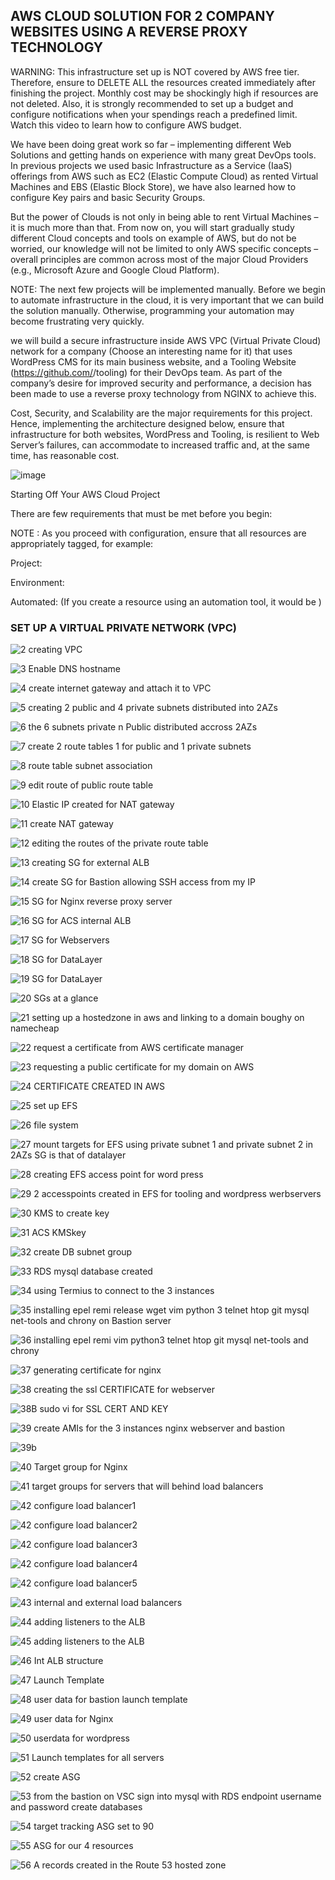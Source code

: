 ## AWS CLOUD SOLUTION FOR 2 COMPANY WEBSITES USING A REVERSE PROXY TECHNOLOGY

WARNING: This infrastructure set up is NOT covered by AWS free tier. Therefore, ensure to DELETE ALL the resources created immediately after finishing the project. Monthly cost may be shockingly high if resources are not deleted. Also, it is strongly recommended to set up a budget and configure notifications when your spendings reach a predefined limit. Watch this video to learn how to configure AWS budget.

We have been doing great work so far – implementing different Web Solutions and getting hands on experience with many great DevOps tools. In previous projects we used basic Infrastructure as a Service (IaaS) offerings from AWS such as EC2 (Elastic Compute Cloud) as rented Virtual Machines and EBS (Elastic Block Store), we have also learned how to configure Key pairs and basic Security Groups.

But the power of Clouds is not only in being able to rent Virtual Machines – it is much more than that. From now on, you will start gradually study different Cloud concepts and tools on example of AWS, but do not be worried, our knowledge will not be limited to only AWS specific concepts – overall principles are common across most of the major Cloud Providers (e.g., Microsoft Azure and Google Cloud Platform).

NOTE: The next few projects will be implemented manually. Before we begin to automate infrastructure in the cloud, it is very important that we can build the solution manually. Otherwise, programming your automation may become frustrating very quickly.

we will build a secure infrastructure inside AWS VPC (Virtual Private Cloud) network for a company (Choose an interesting name for it) that uses WordPress CMS for its main business website, and a Tooling Website (https://github.com/<your-name>/tooling) for their DevOps team. As part of the company’s desire for improved security and performance, a decision has been made to use a reverse proxy technology from NGINX to achieve this.

Cost, Security, and Scalability are the major requirements for this project. Hence, implementing the architecture designed below, ensure that infrastructure for both websites, WordPress and Tooling, is resilient to Web Server’s failures, can accommodate to increased traffic and, at the same time, has reasonable cost.

![image](https://github.com/Sakirat/Project_Based_Learning/assets/110112922/772351da-2f84-499f-ac4b-42609ba45496)

Starting Off Your AWS Cloud Project

There are few requirements that must be met before you begin:

NOTE : As you proceed with configuration, ensure that all resources are appropriately tagged, for example:

Project: <Give your project a name>

Environment: <dev>

Automated: <No> (If you create a resource using an automation tool, it would be <Yes>)

### SET UP A VIRTUAL PRIVATE NETWORK (VPC)

![2 creating VPC](https://github.com/Sakirat/Project_Based_Learning/assets/110112922/dcc5e5b8-b6fa-43e4-83fa-73cce99c9848)

![3 Enable DNS hostname](https://github.com/Sakirat/Project_Based_Learning/assets/110112922/909664a9-b941-4eef-8dba-5bc4875a8536)

![4 create internet gateway and attach it to VPC](https://github.com/Sakirat/Project_Based_Learning/assets/110112922/ce247705-fb54-4182-8798-601f0da87c6b)

![5 creating 2 public and 4 private subnets distributed into 2AZs](https://github.com/Sakirat/Project_Based_Learning/assets/110112922/d9954bbf-7386-4dc1-b0c0-6ddd4cbd5cce)

![6 the 6 subnets private n Public distributed accross 2AZs](https://github.com/Sakirat/Project_Based_Learning/assets/110112922/474b42cc-7bc9-40b4-89a8-6a1b00add7be)

![7 create 2 route tables 1 for public and 1 private subnets](https://github.com/Sakirat/Project_Based_Learning/assets/110112922/e786eba4-2e72-43f1-a120-a304f5097c0b)

![8 route table subnet association](https://github.com/Sakirat/Project_Based_Learning/assets/110112922/d86d6811-041b-4d6e-b978-8623e914ef89)

![9 edit route of public route table](https://github.com/Sakirat/Project_Based_Learning/assets/110112922/a601b44f-fb12-412c-8ca0-cbd6b35064a8)

![10 Elastic IP created for NAT gateway](https://github.com/Sakirat/Project_Based_Learning/assets/110112922/cc7f3200-423c-4866-83f3-f91635795564)

![11 create NAT gateway](https://github.com/Sakirat/Project_Based_Learning/assets/110112922/67dff6f1-b176-492b-aded-09b41fd6faec)

![12 editing the routes of the private route table](https://github.com/Sakirat/Project_Based_Learning/assets/110112922/68497def-83e0-4846-97a6-ab26658fba0f)

![13 creating SG for external ALB](https://github.com/Sakirat/Project_Based_Learning/assets/110112922/3814c923-d1e9-4123-9407-63e46025fdb2)

![14 create SG for Bastion allowing SSH access from my IP](https://github.com/Sakirat/Project_Based_Learning/assets/110112922/e93be061-ae5d-4541-afa6-b7f0299faae8)

![15 SG for Nginx reverse proxy server](https://github.com/Sakirat/Project_Based_Learning/assets/110112922/b87c1106-33f9-4153-9b6f-6bdce93d9c3f)

![16 SG for ACS internal ALB](https://github.com/Sakirat/Project_Based_Learning/assets/110112922/f738987c-8e6d-45cb-adda-5fe59c90fb26)

![17 SG for Webservers](https://github.com/Sakirat/Project_Based_Learning/assets/110112922/8ef6b07f-48fb-4ca5-a990-57359089808f)

![18 SG for DataLayer](https://github.com/Sakirat/Project_Based_Learning/assets/110112922/bdbb6b89-958e-4e61-88d0-69aad12e422c)

![19 SG for DataLayer](https://github.com/Sakirat/Project_Based_Learning/assets/110112922/f50c3bcf-a1d4-41b5-84fd-eeb3f4e96fac)

![20 SGs at a glance](https://github.com/Sakirat/Project_Based_Learning/assets/110112922/ebde683f-634d-449a-92ed-f608e15ce5ab)

![21 setting up a hostedzone in aws and linking to a domain boughy on namecheap](https://github.com/Sakirat/Project_Based_Learning/assets/110112922/42870c4a-aa16-4672-8781-38a6de6cf435)

![22 request a certificate from AWS certificate manager](https://github.com/Sakirat/Project_Based_Learning/assets/110112922/a68c0618-cc4d-4ad1-913b-64b8d6d53156)

![23 requesting a public certificate for my domain on AWS](https://github.com/Sakirat/Project_Based_Learning/assets/110112922/b36ca0ec-d800-4d0c-b344-fd5334f8016c)

![24 CERTIFICATE CREATED IN AWS](https://github.com/Sakirat/Project_Based_Learning/assets/110112922/c85c18ed-4f8c-4390-918f-5de661e09b52)

![25 set up EFS](https://github.com/Sakirat/Project_Based_Learning/assets/110112922/e2f9782d-4ae3-48e7-826d-46775e2f8301)

![26 file system](https://github.com/Sakirat/Project_Based_Learning/assets/110112922/5b8b2389-ffc0-4fcb-aa0f-2f0c0e3edf8d)

![27 mount targets for EFS using private subnet 1 and private subnet 2 in 2AZs  SG is that of datalayer](https://github.com/Sakirat/Project_Based_Learning/assets/110112922/28840c7a-2c68-49bb-bf98-2f1c275605ca)

![28 creating EFS access point for word press](https://github.com/Sakirat/Project_Based_Learning/assets/110112922/e1931de2-b244-4f43-8428-fc6a98a1b26d)

![29 2 accesspoints created in EFS for tooling and wordpress werbservers](https://github.com/Sakirat/Project_Based_Learning/assets/110112922/3df75828-b49a-47ca-b22d-1939cacf01eb)

![30 KMS to create key](https://github.com/Sakirat/Project_Based_Learning/assets/110112922/27d38d56-d06d-47d1-be7e-15dc3d816d92)

![31 ACS KMSkey](https://github.com/Sakirat/Project_Based_Learning/assets/110112922/c6a6de9a-f5f6-46b9-88ea-d08e7a979e5c)

![32 create DB subnet group](https://github.com/Sakirat/Project_Based_Learning/assets/110112922/80aaa560-3e99-4207-8009-e6ff29ed2c1b)

![33 RDS mysql database created](https://github.com/Sakirat/Project_Based_Learning/assets/110112922/1a279267-1a03-43b9-8b73-58fa49bc7fe6)

![34 using Termius to connect to the 3 instances](https://github.com/Sakirat/Project_Based_Learning/assets/110112922/aa421fff-0d01-4ed3-bb33-500330d2faaa)

![35 installing epel remi release  wget vim python 3 telnet htop git mysql net-tools and chrony on Bastion server](https://github.com/Sakirat/Project_Based_Learning/assets/110112922/8f8dfed1-7dde-470d-b62f-6c83d989cbee)

![36 installing epel remi vim python3 telnet htop git mysql net-tools and chrony](https://github.com/Sakirat/Project_Based_Learning/assets/110112922/cd0b6e21-81ea-49bf-9fc6-d79be2961012)

![37 generating certificate for nginx](https://github.com/Sakirat/Project_Based_Learning/assets/110112922/85f1117a-17c2-4678-87a9-1841bc92e8b7)

![38 creating the ssl CERTIFICATE for webserver](https://github.com/Sakirat/Project_Based_Learning/assets/110112922/05dd12a9-f5c7-48de-b4cf-914099afa54f)

![38B sudo vi for SSL CERT AND KEY](https://github.com/Sakirat/Project_Based_Learning/assets/110112922/de71e586-2313-4dc6-98b9-5347cb065194)

![39 create AMIs for the 3 instances nginx webserver and bastion](https://github.com/Sakirat/Project_Based_Learning/assets/110112922/f30025bf-5b9d-45ec-99fe-4b2cd7fe5f1d)

![39b](https://github.com/Sakirat/Project_Based_Learning/assets/110112922/6501b03a-0fd6-4beb-b7c5-2f536ff8fdc8)

![40 Target group for Nginx](https://github.com/Sakirat/Project_Based_Learning/assets/110112922/07ddd56c-faa7-41be-a4e3-16a4fea88a10)

![41 target groups for servers that will behind load balancers](https://github.com/Sakirat/Project_Based_Learning/assets/110112922/7a5cf359-e811-414c-b575-07f49509299d)

![42 configure load balancer1](https://github.com/Sakirat/Project_Based_Learning/assets/110112922/d929acaf-ab72-4a04-9add-6a96b207b916)

![42 configure load balancer2](https://github.com/Sakirat/Project_Based_Learning/assets/110112922/d782ff61-b135-40b5-9ac1-19b251053799)

![42 configure load balancer3](https://github.com/Sakirat/Project_Based_Learning/assets/110112922/7492af37-1efa-4936-b4d7-001cc22812d2)

![42 configure load balancer4](https://github.com/Sakirat/Project_Based_Learning/assets/110112922/ba31e9c7-08ae-4eb9-a804-a7f80e1d34eb)

![42 configure load balancer5](https://github.com/Sakirat/Project_Based_Learning/assets/110112922/5b8b0d03-9512-43af-b3fb-c7739d717e75)

![43 internal and external load balancers](https://github.com/Sakirat/Project_Based_Learning/assets/110112922/ba0ff8fc-d4e5-40d5-9274-416826b793bd)

![44 adding listeners to the ALB](https://github.com/Sakirat/Project_Based_Learning/assets/110112922/77ffd4c9-0944-4dee-8506-2e6b42ac6c29)

![45 adding listeners to the ALB](https://github.com/Sakirat/Project_Based_Learning/assets/110112922/d2d20af9-2082-4e50-9b08-e495d34baa90)

![46 Int ALB structure](https://github.com/Sakirat/Project_Based_Learning/assets/110112922/f43ea7b6-5017-4763-8f68-deb3a5dc74ca)

![47 Launch Template](https://github.com/Sakirat/Project_Based_Learning/assets/110112922/fe2bf7a9-2d9a-478c-a533-8521f2d9f6e1)

![48 user data for bastion launch template](https://github.com/Sakirat/Project_Based_Learning/assets/110112922/aafa866c-f581-4869-b5f8-beba54402b02)

![49 user data for Nginx](https://github.com/Sakirat/Project_Based_Learning/assets/110112922/5ca89165-d205-4b42-940c-b38d57041f18)

![50 userdata for wordpress](https://github.com/Sakirat/Project_Based_Learning/assets/110112922/9da5ff55-dcf5-43e8-b71a-9a31bd63ebd3)

![51 Launch templates for all servers](https://github.com/Sakirat/Project_Based_Learning/assets/110112922/c8459811-40ac-47d4-baaa-71426e7fcfe6)

![52 create ASG](https://github.com/Sakirat/Project_Based_Learning/assets/110112922/02bd2a79-6f4e-4364-abab-29bb3d7fbedd)

![53 from the bastion on VSC sign into mysql with RDS endpoint username and password create databases](https://github.com/Sakirat/Project_Based_Learning/assets/110112922/fe1ff0ba-c46f-4673-9c5a-918c1a9228b3)

![54 target tracking ASG set to 90](https://github.com/Sakirat/Project_Based_Learning/assets/110112922/75f2c117-0988-4976-b1bc-b7e470e8c624)

![55 ASG for our 4 resources](https://github.com/Sakirat/Project_Based_Learning/assets/110112922/7b736938-f31f-49fb-a011-d192cc75f4f4)

![56 A records created in the Route 53 hosted zone](https://github.com/Sakirat/Project_Based_Learning/assets/110112922/dfdb154d-cfef-49fd-be59-e776517e3655)





















